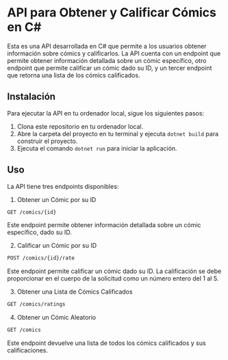 # API para Obtener y Calificar Cómics en C#
Esta es una API desarrollada en C# que permite a los usuarios obtener información sobre cómics y calificarlos. La API cuenta con un endpoint que permite obtener información detallada sobre un cómic específico, otro endpoint que permite calificar un cómic dado su ID, y un tercer endpoint que retorna una lista de los cómics calificados.

## Instalación
Para ejecutar la API en tu ordenador local, sigue los siguientes pasos:

1. Clona este repositorio en tu ordenador local.
2. Abre la carpeta del proyecto en tu terminal y ejecuta `dotnet build` para construir el proyecto.
3. Ejecuta el comando `dotnet run` para iniciar la aplicación.

## Uso
La API tiene tres endpoints disponibles:

1. Obtener un Cómic por su ID
```bash
GET /comics/{id} 
```
Este endpoint permite obtener información detallada sobre un cómic específico, dado su ID.

2. Calificar un Cómic por su ID
```bash
POST /comics/{id}/rate
```
Este endpoint permite calificar un cómic dado su ID. La calificación se debe proporcionar en el cuerpo de la solicitud como un número entero del 1 al 5.

3. Obtener una Lista de Cómics Calificados
```bash
GET /comics/ratings
```
4. Obtener un Cómic Aleatorio
```bash
GET /comics
```
Este endpoint devuelve una lista de todos los cómics calificados y sus calificaciones.
